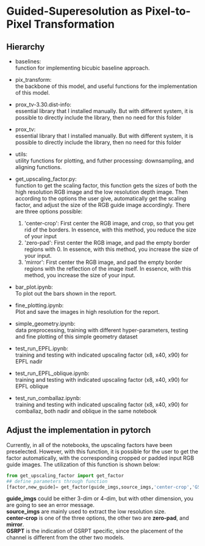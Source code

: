 # Guided-Superesolution as Pixel-to-Pixel Transformation

## Hierarchy
- baselines: <br>
  function for implementing bicubic baseline approach.
- pix_transform: <br>
  the backbone of this model, and useful functions for the implementation of this model.
- prox_tv-3.30.dist-info: <br>
  essential library that I installed manually. But with different system, it is possible to directly include the library, then no need for this folder
- prox_tv: <br>
  essential library that I installed manually. But with different system, it is possible to directly include the library, then no need for this folder
- utils: <br>
  utility functions for plotting, and futher processing: downsampling, and aligning functions.


- get_upscaling_factor.py: <br>
  function to get the scaling factor, this function gets the sizes of both the high resolution RGB image and the low resolution depth image. Then according to the options the user give, automatically get the scaling factor, and adjust the size of the RGB guide image accordingly. There are three options possible: 
  1. 'center-crop': First center the RGB image, and crop, so that you get rid of the borders. In essence, with this method, you reduce the size of your input
  2. 'zero-pad': First center the RGB image, and pad the empty border regions with 0. In essence, with this method, you increase the size of your input.
  3. 'mirror': First center the RGB image, and pad the empty border regions with the reflection of the image itself. In essence, with this method, you increase the size of your input.
- bar_plot.ipynb: <br>
  To plot out the bars shown in the report.
- fine_plotting.ipynb: <br>
  Plot and save the images in high resolution for the report.
  
- simple_geometry.ipynb: <br>
  data preprocessing, training with different hyper-parameters, testing and fine plotting of this simple geometry dataset
  
- test_run_EPFL.ipynb: <br>
  training and testing with indicated upscaling factor (x8, x40, x90) for EPFL nadir
- test_run_EPFL_oblique.ipynb: <br>
  training and testing with indicated upscaling factor (x8, x40, x90) for EPFL oblique
- test_run_comballaz.ipynb: <br>
  training and testing with indicated upscaling factor (x8, x40, x90) for comballaz, both nadir and oblique in the same notebook



## Adjust the implementation in pytorch
Currently, in all of the notebooks, the upscaling factors have been preselected. However, with this function, it is possible for the user to get the factor automatically, with the corresponding cropped or padded input RGB guide images. The utilization of this function is shown below:

```python
from get_upscaling_factor import get_factor
## define parameters through function
[factor,new_guide]= get_factor(guide_imgs,source_imgs,'center-crop','GSRPT')
```
__guide_imgs__ could be either 3-dim or 4-dim, but with other dimension, you are going to see an error message. <br>
__source_imgs__ are mainly used to extract the low resolution size. <br>
__center-crop__ is one of the three options, the other two are __zero-pad__, and __mirror__. <br>
__GSRPT__ is the indication of GSRPT specific, since the placement of the channel is different from the other two models.

